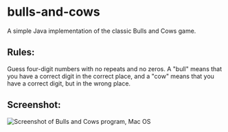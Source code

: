 # bulls-and-cows
A simple Java implementation of the classic Bulls and Cows game.  
## Rules:
Guess four-digit numbers with no repeats and no zeros. A "bull" means that you have a correct digit in the correct place, and a "cow" means that you have a correct digit, but in the wrong place.
## Screenshot:
![Screenshot of Bulls and Cows program, Mac OS](http://tinyimg.io/i/MpefaKa.jpg)
